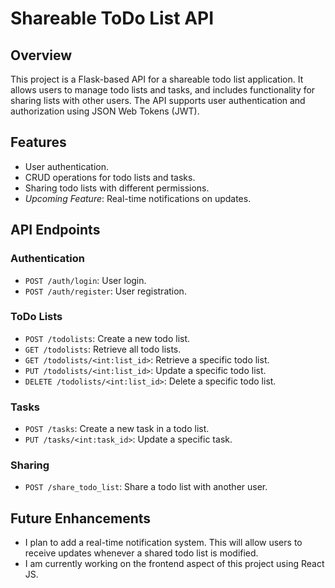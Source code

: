 # Shareable ToDo List API

## Overview
This project is a Flask-based API for a shareable todo list application. It allows users to manage todo lists and tasks, and includes functionality for sharing lists with other users. The API supports user authentication and authorization using JSON Web Tokens (JWT).

## Features
- User authentication.
- CRUD operations for todo lists and tasks.
- Sharing todo lists with different permissions.
- *Upcoming Feature*: Real-time notifications on updates.


## API Endpoints

### Authentication
- `POST /auth/login`: User login.
- `POST /auth/register`: User registration.

### ToDo Lists
- `POST /todolists`: Create a new todo list.
- `GET /todolists`: Retrieve all todo lists.
- `GET /todolists/<int:list_id>`: Retrieve a specific todo list.
- `PUT /todolists/<int:list_id>`: Update a specific todo list.
- `DELETE /todolists/<int:list_id>`: Delete a specific todo list.

### Tasks
- `POST /tasks`: Create a new task in a todo list.
- `PUT /tasks/<int:task_id>`: Update a specific task.

### Sharing
- `POST /share_todo_list`: Share a todo list with another user.

## Future Enhancements
- I plan to add a real-time notification system. This will allow users to receive updates whenever a shared todo list is modified.
- I am currently working on the frontend aspect of this project using React JS.




